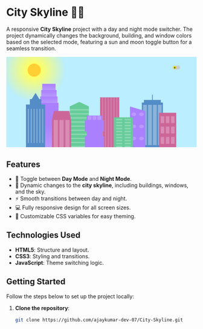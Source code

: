 # City Skyline 🌇🌃

A responsive **City Skyline** project with a day and night mode switcher. The project dynamically changes the background, building, and window colors based on the selected mode, featuring a sun and moon toggle button for a seamless transition.

![Preview](./city.png)

## Features

- 🔄 Toggle between **Day Mode** and **Night Mode**.
- 🌆 Dynamic changes to the **city skyline**, including buildings, windows, and the sky.
- ⚡️ Smooth transitions between day and night.
- 💻 Fully responsive design for all screen sizes.
- 🎨 Customizable CSS variables for easy theming.

## Technologies Used

- **HTML5**: Structure and layout.
- **CSS3**: Styling and transitions.
- **JavaScript**: Theme switching logic.

## Getting Started

Follow the steps below to set up the project locally:

1. **Clone the repository**:
   ```bash
   git clone https://github.com/ajaykumar-dev-07/City-Skyline.git
